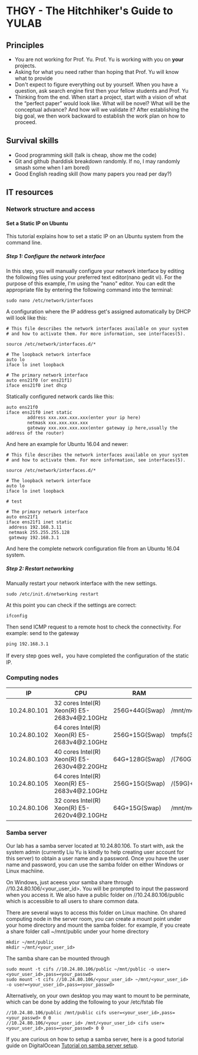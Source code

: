 # THGY - The Hitchhiker's Guide to YULAB

## Principles 
* You are not working for Prof. Yu.  Prof. Yu is working with you on **your** projects. 
* Asking for what you need rather than hoping that Prof. Yu will know what to provide
* Don't expect to figure everything out by yourself.  When you have a question, ask search engine first then your fellow students and Prof. Yu
* Thinking from the end.  When start a project, start with a vision of what the “perfect paper” would look like. What will be novel? What will be the conceptual advance? And how will we validate it? After establishing the big goal, we then work backward to establish the work plan on how to proceed. 

## Survival skills
* Good programming skill (talk is cheap, show me the code)
* Git and github (harddisk breakdown randomly.  If no, I may randomly smash some when I am bored)  
* Good English reading skill (how many papers you read per day?) 

## IT resources

### Network structure and access
#### Set a Static IP on Ubuntu
This tutorial explains how to set a static IP on an Ubuntu system from the command line.

##### Step 1: Configure the network interface
In this step, you will manually configure your network interface by editing the following files using your preferred text editor(nano gedit vi). For the purpose of this example, I'm using the "nano" editor. You can edit the appropriate file by entering the following command into the terminal:

```
sudo nano /etc/network/interfaces
```

A configuration where the IP address get's assigned automatically by DHCP will look like this:

```
# This file describes the network interfaces available on your system
# and how to activate them. For more information, see interfaces(5).

source /etc/network/interfaces.d/*

# The loopback network interface
auto lo
iface lo inet loopback

# The primary network interface
auto ens21f0 (or ens21f1)
iface ens21f0 inet dhcp
```

Statically configured network cards like this:

```
auto ens21f0
iface ens21f0 inet static
        address xxx.xxx.xxx.xxx(enter your ip here)
        netmask xxx.xxx.xxx.xxx
        gateway xxx.xxx.xxx.xxx(enter gateway ip here,usually the address of the router)
```

And here an example for Ubuntu 16.04 and newer:

```
# This file describes the network interfaces available on your system
# and how to activate them. For more information, see interfaces(5).

source /etc/network/interfaces.d/*

# The loopback network interface
auto lo
iface lo inet loopback

# test

# The primary network interface
auto ens21f1
iface ens21f1 inet static
 address 192.168.3.11
 netmask 255.255.255.128
 gateway 192.168.3.1
```
And here the complete network configuration file from an Ubuntu 16.04 system.

##### Step 2: Restart networking

Manually restart your network interface with the new settings.

```
sudo /etc/init.d/networking restart
```

At this point you can check if the settings are correct:

```
ifconfig
```
Then send ICMP request to a remote host to check the connectivity. For example: send to the gateway

```
ping 192.168.3.1
```
If every step goes well，you have completed the configuration of the static IP.

### Computing nodes

|IP | CPU  | RAM | Harddisk | Current user |
|---|---|---|---|---|
|10.24.80.101|32 cores Intel(R) Xeon(R) E5-2683v4\@2.10GHz|256G+44G(Swap)|/mnt/md0(11T)+/home(49G)|liuyu/qy/ryu/xiaoxu/zoelin|
|10.24.80.102|64 cores Intel(R) Xeon(R) E5-2683v4\@2.10GHz|256G+15G(Swap)|tmpfs(330G)+/home(184G)|lhj/liuyu/lmy/ryu/xmulsm/zoelin|
|10.24.80.103|40 cores Intel(R) Xeon(R) E5-2630v4\@2.20GHz|64G+128G(Swap)|/(760G)|gmx/gmx2/jupyter/liuyu/lyc/R/txw/xiaoxu/xmulsm/yulab3/zoelin|
|10.24.80.105|64 cores Intel(R) Xeon(R) E5-2683v4\@2.10GHz|256G+15G(Swap)|/(59G)+/mnt/md0(7.3T)+/home(147G)|gmx2/hjl/lcx/liuyu/lmy/lyc/myl/qy/syw/tlx/xwt/ytl/yu|
|10.24.80.106|32 cores Intel(R) Xeon(R) E5-2620v4\@2.10GHz|64G+15G(Swap)|/mnt/md0(55T)+/mnt/md1(49T)|cx/fzy/lihaojun/liuyu/myl/qiaoying/ryu/sy01/sy02/zoelin|


### Samba server

Our lab has a samba server located at 10.24.80.106.  To start with, ask the system admin (currently Liu Yu is kindly to help creating user account for this server) to obtain a user name and a password.  Once you have the user name and password, you can use the samba folder on either Windows or Linux machiine. 

On Windows, just aceess your samba share through //10.24.80.106/<your_user_id>.  You will be prompted to input the password when you  access it. We also have a public folder on //10.24.80.106/public which is accessible to all users to share common data. 

There are several ways to access this folder on Linux machine. On shared computing node in the server room, you can create a mount point under your home directory and mount the samba folder.  for example, if you create a share folder call ~/mnt/public under your home directory

```
mkdir ~/mnt/public
mkdir ~/mnt/<your_user_id>
```

The samba share can be mounted through

```
sudo mount -t cifs //10.24.80.106/public ~/mnt/public -o user=<your_user_id>,pass=<your_passwd>
sudo mount -t cifs //10.24.80.106/<your_user_id> ~/mnt/<your_user_id> -o user=<your_user_id>,pass=<your_passwd>
```

Alternatively, on your own desktop you may want to mount to be perminate, which can be done by adding the following to your /etc/fstab file

```
//10.24.80.106/public /mnt/public cifs user=<your_user_id>,pass=<your_passwd> 0 0
//10.24.80.106/<your_user_id> /mnt/<your_user_id> cifs user=<your_user_id>,pass=<your_passwd> 0 0
```

If you are curious on how to setup a samba server, here is a good tutorial guide on DigitalOcean [Tutorial on samba server setup](https://linuxize.com/post/how-to-install-and-configure-samba-on-ubuntu-18-04/).




